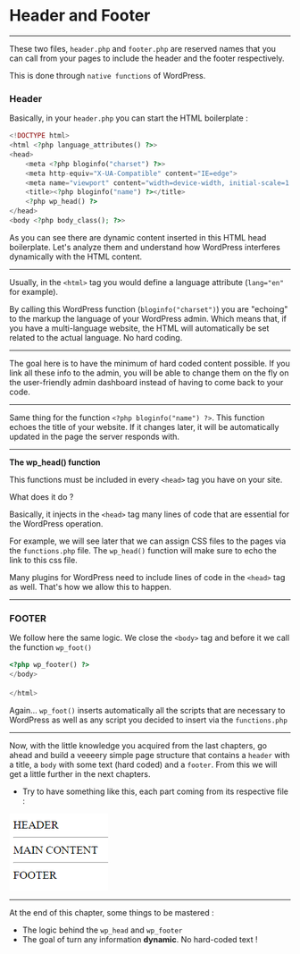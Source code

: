 # Header and Footer

---

These two files, `header.php` and `footer.php` are reserved names that you can call from your pages to include the header and the footer respectively.

This is done through `native functions` of WordPress.

### Header

Basically, in your `header.php` you can start the HTML boilerplate :

```php
<!DOCTYPE html>
<html <?php language_attributes() ?>>
<head>
    <meta <?php bloginfo("charset") ?>>
    <meta http-equiv="X-UA-Compatible" content="IE=edge">
    <meta name="viewport" content="width=device-width, initial-scale=1.0">
    <title><?php bloginfo("name") ?></title>
    <?php wp_head() ?>
</head>
<body <?php body_class(); ?>>
```

As you can see there are dynamic content inserted in this HTML head boilerplate. Let's analyze them and understand how WordPress interferes dynamically with the HTML content.

---

Usually, in the `<html>` tag you would define a language attribute (`lang="en"` for example).

By calling this WordPress function (`bloginfo("charset")`) you are "echoing" to the markup the language of your WordPress admin. Which means that, if you have a multi-language website, the HTML will automatically be set related to the actual language. No hard coding.

---

The goal here is to have the minimum of hard coded content possible. If you link all these info to the admin, you will be able to change them on the fly on the user-friendly admin dashboard instead of having to come back to your code.

---

Same thing for the function `<?php bloginfo("name") ?>`. This function echoes the title of your website. If it changes later, it will be automatically updated in the page the server responds with.

---

**The wp_head() function**

This functions must be included in every `<head>` tag you have on your site.

What does it do ?

Basically, it injects in the `<head>` tag many lines of code that are essential for the WordPress operation.

For example, we will see later that we can assign CSS files to the pages via the `functions.php` file. The `wp_head()` function will make sure to echo the link to this css file.

Many plugins for WordPress need to include lines of code in the `<head>` tag as well. That's how we allow this to happen.

---

### FOOTER

We follow here the same logic. We close the `<body>` tag and before it we call the function `wp_foot()`

```php
<?php wp_footer() ?>
</body>

</html>
```

Again... `wp_foot()` inserts automatically all the scripts that are necessary to WordPress as well as any script you decided to insert via the `functions.php`

---

Now, with the little knowledge you acquired from the last chapters, go ahead and build a veeeery simple page structure that contains a `header` with a title, a `body` with some text (hard coded) and a `footer`. From this we will get a little further in the next chapters.

- Try to have something like this, each part coming from its respective file :

![alt text](image-2.png)

---

At the end of this chapter, some things to be mastered :

- The logic behind the `wp_head` and `wp_footer`
- The goal of turn any information **dynamic**. No hard-coded text !
